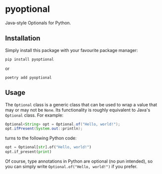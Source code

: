 # pyoptional

Java-style Optionals for Python.

## Installation

Simply install this package with your favourite package manager:

    pip install pyoptional

or

    poetry add pyoptional

## Usage

The `Optional` class is a generic class that can be used to wrap a value that may or may not be `None`.
Its functionality is roughly equivalent to Java's `Optional` class. For example:

```java
Optional<String> opt = Optional.of("Hello, world!");
opt.ifPresent(System.out::println);
```

turns to the following Python code:

```python
opt = Optional[str].of("Hello, world!")
opt.if_present(print)
```

Of course, type annotations in Python are optional (no pun intended),
so you can simply write `Optional.of("Hello, world!")` if you prefer.
